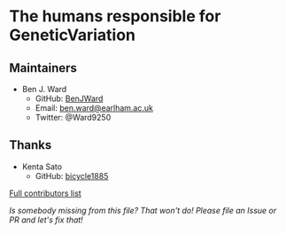 # The humans responsible for GeneticVariation

## Maintainers
- Ben J. Ward
  - GitHub: [BenJWard](https://github.com/BenJWard)
  - Email: ben.ward@earlham.ac.uk
  - Twitter: @Ward9250

## Thanks
- Kenta Sato
  - GitHub: [bicycle1885](https://github.com/bicycle1885)

[Full contributors list](https://github.com/BioJulia/BioSymbols.jl/graphs/contributors)

_Is somebody missing from this file? That won't do! Please file an Issue or PR and let's fix that!_